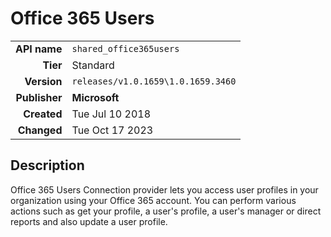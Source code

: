 # Office 365 Users
| | |
|-:|-|
|**API name**|`shared_office365users`|
|**Tier**|Standard|
|**Version**|`releases/v1.0.1659\1.0.1659.3460`|
|**Publisher**|**Microsoft**|
|**Created**|Tue Jul 10 2018|
|**Changed**|Tue Oct 17 2023|

## Description
Office 365 Users Connection provider lets you access user profiles in your organization using your Office 365 account. You can perform various actions such as get your profile, a user's profile, a user's manager or direct reports and also update a user profile.
